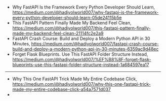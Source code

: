 

- Why FastAPI Is the Framework Every Python Developer Should Learn, https://medium.com/@hadiyolworld007/why-fastapi-is-the-framework-every-python-developer-should-learn-05de24115b5e
- This FastAPI Pattern Finally Made My Backend Feel Clean, https://medium.com/@hadiyolworld007/this-fastapi-pattern-finally-made-my-backend-feel-clean-21114fc2e2a9
- FastAPI Crash Course: Build and Deploy a Modern Python API in 30 Minutes, https://medium.com/@hadiyolworld007/fastapi-crash-course-build-and-deploy-a-modern-python-api-in-30-minutes-6359ac9d48ec
- Forget Flask Blueprints. Use This FastAPI Folder Structure Instead, https://medium.com/@hadiyolworld007/%EF%B8%8F-forget-flask-blueprints-use-this-fastapi-folder-structure-instead-1a684597ea17

----------------------------

-  Why This One FastAPI Trick Made My Entire Codebase Click, https://medium.com/@hadiyolworld007/why-this-one-fastapi-trick-made-my-entire-codebase-click-a54a7571d037
-  
